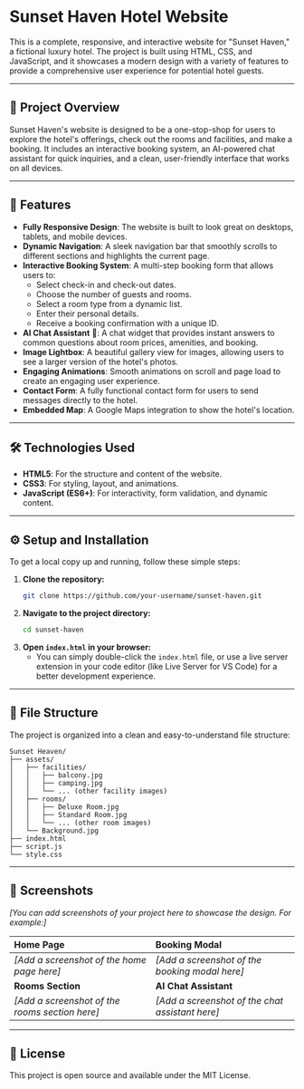 # Sunset Haven Hotel Website

This is a complete, responsive, and interactive website for "Sunset Haven," a fictional luxury hotel. The project is built using HTML, CSS, and JavaScript, and it showcases a modern design with a variety of features to provide a comprehensive user experience for potential hotel guests.

-----

## 📜 Project Overview

Sunset Haven's website is designed to be a one-stop-shop for users to explore the hotel's offerings, check out the rooms and facilities, and make a booking. It includes an interactive booking system, an AI-powered chat assistant for quick inquiries, and a clean, user-friendly interface that works on all devices.

-----

## 🚀 Features

  * **Fully Responsive Design**: The website is built to look great on desktops, tablets, and mobile devices.
  * **Dynamic Navigation**: A sleek navigation bar that smoothly scrolls to different sections and highlights the current page.
  * **Interactive Booking System**: A multi-step booking form that allows users to:
      * Select check-in and check-out dates.
      * Choose the number of guests and rooms.
      * Select a room type from a dynamic list.
      * Enter their personal details.
      * Receive a booking confirmation with a unique ID.
  * **AI Chat Assistant** 🤖: A chat widget that provides instant answers to common questions about room prices, amenities, and booking.
  * **Image Lightbox**: A beautiful gallery view for images, allowing users to see a larger version of the hotel's photos.
  * **Engaging Animations**: Smooth animations on scroll and page load to create an engaging user experience.
  * **Contact Form**: A fully functional contact form for users to send messages directly to the hotel.
  * **Embedded Map**: A Google Maps integration to show the hotel's location.

-----

## 🛠️ Technologies Used

  * **HTML5**: For the structure and content of the website.
  * **CSS3**: For styling, layout, and animations.
  * **JavaScript (ES6+)**: For interactivity, form validation, and dynamic content.

-----

## ⚙️ Setup and Installation

To get a local copy up and running, follow these simple steps:

1.  **Clone the repository:**
    ```bash
    git clone https://github.com/your-username/sunset-haven.git
    ```
2.  **Navigate to the project directory:**
    ```bash
    cd sunset-haven
    ```
3.  **Open `index.html` in your browser:**
      * You can simply double-click the `index.html` file, or use a live server extension in your code editor (like Live Server for VS Code) for a better development experience.

-----

## 📂 File Structure

The project is organized into a clean and easy-to-understand file structure:

```
Sunset Heaven/
├── assets/
│   ├── facilities/
│   │   ├── balcony.jpg
│   │   ├── camping.jpg
│   │   └── ... (other facility images)
│   ├── rooms/
│   │   ├── Deluxe Room.jpg
│   │   ├── Standard Room.jpg
│   │   └── ... (other room images)
│   └── Background.jpg
├── index.html
├── script.js
└── style.css
```

-----

## 📸 Screenshots

*\[You can add screenshots of your project here to showcase the design. For example:]*

| Home Page | Booking Modal |
| :--- | :--- |
| *\[Add a screenshot of the home page here]* | *\[Add a screenshot of the booking modal here]* |
| **Rooms Section** | **AI Chat Assistant** |
| *\[Add a screenshot of the rooms section here]* | *\[Add a screenshot of the chat assistant here]* |

-----

## 📄 License

This project is open source and available under the MIT License.
